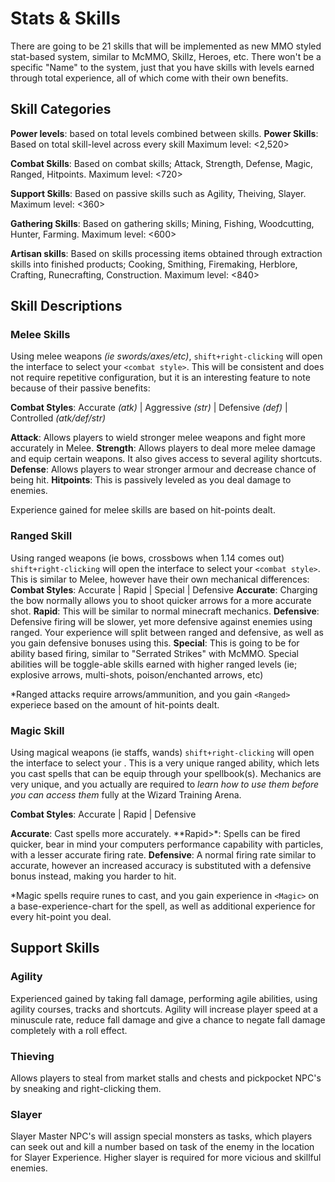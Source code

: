 # Stats & Skills
There are going to be 21 skills that will be implemented as new MMO styled stat-based system, similar to McMMO, Skillz, Heroes, etc. There won't be a specific "Name" to the system, just that you have skills with levels earned through total experience, all of which come with their own benefits.

## Skill Categories

**Power levels**: based on total levels combined between skills.
**Power Skills**: Based on total skill-level across every skill
Maximum level: <2,520>

**Combat Skills**: Based on combat skills; Attack, Strength, Defense, Magic, Ranged, Hitpoints.
Maximum level: <720>

**Support Skills**: Based on passive skills such as Agility, Theiving, Slayer.
Maximum level: <360>

**Gathering Skills**: Based on gathering skills; Mining, Fishing, Woodcutting, Hunter, Farming.
Maximum level: <600>

**Artisan skills**: Based on skills processing items obtained through extraction skills into finished products; Cooking, Smithing, Firemaking, Herblore, Crafting, Runecrafting, Construction.
Maximum level: <840>

## Skill Descriptions

### Melee Skills

Using melee weapons *(ie swords/axes/etc)*, `shift+right-clicking` will open the interface to select your `<combat style>`. This will be consistent and does not require repetitive configuration, but it is an interesting feature to note because of their passive benefits:
  
**Combat Styles**: Accurate *(atk)*  | Aggressive *(str)*  |  Defensive *(def)*  |  Controlled *(atk/def/str)*
  
**Attack**: Allows players to wield stronger melee weapons and fight more accurately in Melee.
**Strength**: Allows players to deal more melee damage and equip certain weapons. It also gives access to several agility shortcuts.
**Defense**: Allows players to wear stronger armour and decrease chance of being hit.
**Hitpoints**: This is passively leveled as you deal damage to enemies.

Experience gained for melee skills are based on hit-points dealt.

### Ranged Skill

Using ranged weapons (ie bows, crossbows when 1.14 comes out) `shift+right-clicking` will open the interface to select your `<combat style>`. This is similar to Melee, however have their own mechanical differences:
**Combat Styles**: Accurate  |  Rapid  |  Special  |  Defensive
**Accurate**: Charging the bow normally allows you to shoot quicker arrows for a more accurate shot.
**Rapid**: This will be similar to normal minecraft mechanics.
**Defensive**: Defensive firing will be slower, yet more defensive against enemies using ranged. Your experience will split between ranged and defensive, as well as you gain defensive bonuses using this.
**Special**: This is going to be for ability based firing, similar to "Serrated Strikes" with McMMO. Special abilities will be toggle-able skills earned with higher ranged levels (ie; explosive arrows, multi-shots, poison/enchanted arrows, etc)

*Ranged attacks require arrows/ammunition, and you gain `<Ranged>` experiece based on the amount of hit-points dealt.

### Magic Skill

Using magical weapons (ie staffs, wands) `shift+right-clicking` will open the interface to select your **<combat style>**. This is a very unique ranged ability, which lets you cast spells that can be equip through your spellbook(s). Mechanics are very unique, and you actually are required to *learn how to use them before you can access them* fully at the Wizard Training Arena.

**Combat Styles**: Accurate  |  Rapid  |  Defensive

**Accurate**: Cast spells more accurately.
**Rapid>*: Spells can be fired quicker, bear in mind your computers performance capability with particles, with a lesser accurate firing rate.
**Defensive**: A normal firing rate similar to accurate, however an increased accuracy is substituted with a defensive bonus instead, making you harder to hit.

*Magic spells require runes to cast, and you gain experience in `<Magic>` on a base-experience-chart for the spell, as well as additional experience for every hit-point you deal.


## Support Skills

### Agility

Experienced gained by taking fall damage, performing agile abilities, using agility courses, tracks and shortcuts. Agility will increase player speed at a minuscule rate, reduce fall damage and give a chance to negate fall damage completely with a roll effect.

### Thieving

Allows players to steal from market stalls and chests and pickpocket NPC's by sneaking and right-clicking them.

### Slayer

Slayer Master NPC's will assign special monsters as tasks, which players can seek out and kill a number based on task of the enemy in the location for Slayer Experience. Higher slayer is required for more vicious and skillful enemies.








